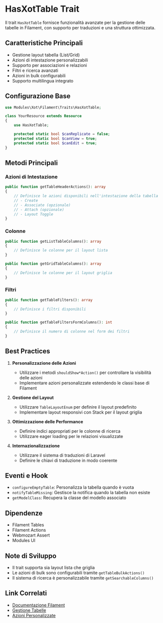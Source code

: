 # HasXotTable Trait

Il trait `HasXotTable` fornisce funzionalità avanzate per la gestione delle tabelle in Filament, con supporto per traduzioni e una struttura ottimizzata.

## Caratteristiche Principali

- Gestione layout tabella (List/Grid)
- Azioni di intestazione personalizzabili
- Supporto per associazioni e relazioni
- Filtri e ricerca avanzati
- Azioni in bulk configurabili
- Supporto multilingua integrato

## Configurazione Base

```php
use Modules\Xot\Filament\Traits\HasXotTable;

class YourResource extends Resource
{
    use HasXotTable;

    protected static bool $canReplicate = false;
    protected static bool $canView = true;
    protected static bool $canEdit = true;
}
```

## Metodi Principali

### Azioni di Intestazione
```php
public function getTableHeaderActions(): array
{
    // Definisce le azioni disponibili nell'intestazione della tabella
    // - Create
    // - Associate (opzionale)
    // - Attach (opzionale)
    // - Layout Toggle
}
```

### Colonne
```php
public function getListTableColumns(): array
{
    // Definisce le colonne per il layout lista
}

public function getGridTableColumns(): array
{
    // Definisce le colonne per il layout griglia
}
```

### Filtri
```php
public function getTableFilters(): array
{
    // Definisce i filtri disponibili
}

public function getTableFiltersFormColumns(): int
{
    // Definisce il numero di colonne nel form dei filtri
}
```

## Best Practices

1. **Personalizzazione delle Azioni**
   - Utilizzare i metodi `shouldShow*Action()` per controllare la visibilità delle azioni
   - Implementare azioni personalizzate estendendo le classi base di Filament

2. **Gestione del Layout**
   - Utilizzare `TableLayoutEnum` per definire il layout predefinito
   - Implementare layout responsivi con Stack per il layout griglia

3. **Ottimizzazione delle Performance**
   - Definire indici appropriati per le colonne di ricerca
   - Utilizzare eager loading per le relazioni visualizzate

4. **Internazionalizzazione**
   - Utilizzare il sistema di traduzioni di Laravel
   - Definire le chiavi di traduzione in modo coerente

## Eventi e Hook

- `configureEmptyTable`: Personalizza la tabella quando è vuota
- `notifyTableMissing`: Gestisce la notifica quando la tabella non esiste
- `getModelClass`: Recupera la classe del modello associato

## Dipendenze

- Filament Tables
- Filament Actions
- Webmozart Assert
- Modules UI

## Note di Sviluppo

- Il trait supporta sia layout lista che griglia
- Le azioni di bulk sono configurabili tramite `getTableBulkActions()`
- Il sistema di ricerca è personalizzabile tramite `getSearchableColumns()`

## Link Correlati

- [Documentazione Filament](../../../docs/filament/index.md)
- [Gestione Tabelle](../../../docs/filament/tables.md)
- [Azioni Personalizzate](../../../docs/filament/actions.md) 